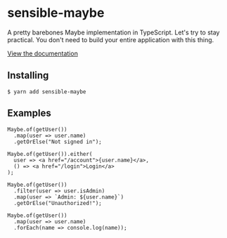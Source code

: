 # sensible-maybe

A pretty barebones Maybe implementation in TypeScript. Let's try to stay practical. You don't need to build your entire application with this thing.

[View the documentation](docs/README.md)

## Installing

    $ yarn add sensible-maybe

## Examples

```tsx
Maybe.of(getUser())
  .map(user => user.name)
  .getOrElse("Not signed in");

Maybe.of(getUser()).either(
  user => <a href="/account">{user.name}</a>,
  () => <a href="/login">Login</a>
);

Maybe.of(getUser())
  .filter(user => user.isAdmin)
  .map(user => `Admin: ${user.name}`)
  .getOrElse("Unauthorized!");

Maybe.of(getUser())
  .map(user => user.name)
  .forEach(name => console.log(name));
```
